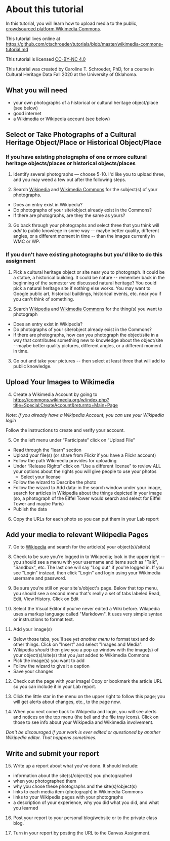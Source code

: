 # About this tutorial

In this tutorial, you will learn how to upload media to the public, [crowdsourced platform Wikimedia Commons](https://commons.wikimedia.org/wiki/Main_Page).

This tutorial lives online at https://github.com/ctschroeder/tutorials/blob/master/wikimedia-commons-tutorial.md

This tutorial is licensed [CC-BY-NC 4.0](https://creativecommons.org/licenses/by-nc/4.0/)

This tutorial was created by Caroline T. Schroeder, PhD, for a course in Cultural Heritage Data Fall 2020 at the University of Oklahoma.

## What you will need
- your own photographs of a historical or cultural heritage object/place (see below)
- good internet
- a Wikimedia or Wikipedia account (see below)

## Select or Take Photographs of a Cultural Heritage Object/Place or Historical Object/Place

### If you have existing photographs of one or more cultural heritage objects/places or historical objects/places

1. Identify several photographs — choose 5-10. I'd like you to upload three, and you may weed a few out after the following steps.

2. Search [Wikipedia](https://www.wikipedia.org/) and [Wikimedia Commons](https://commons.wikimedia.org/wiki/Main_Page) for the subject(s) of your photographs.
- Does an entry exist in Wikipedia?
- Do photographs of your site/object already exist in the Commons?
- If there are photographs, are they the same as yours? 

3. Go back through your photographs and select three that you think will *add* to public knowlege in some way -- maybe better quality, different angles, or a different moment in time -- than the images currently in WMC or WP.

### If you don't have existing photographs but you'd like to do this assignment

1. Pick a cultural heritage object or site near you to photograph. It could be a statue, a historical building. It could be nature -- remember back in the beginning of the semester we discussed natural heritage? You could pick a natural heritage site if nothing else works. You may want to Google public art, historical buildings, historical events, etc. near you if you can't think of something.

2. Search [Wikipedia](https://www.wikipedia.org/) and [Wikimedia Commons](https://commons.wikimedia.org/wiki/Main_Page) for the thing(s) you want to photograph
- Does an entry exist in Wikipedia?
- Do photographs of your site/object already exist in the Commons?
- If there are photographs, how can you photograph the object/site in a way that contributes something new to knowledge about the object/site --maybe better quality pictures, different angles, or a different moment in time.

3. Go out and take your pictures -- then select at least three that will add to public knowledge.

## Upload Your Images to Wikimedia

4. Create a Wikimedia Account by going to https://commons.wikimedia.org/w/index.php?title=Special:CreateAccount&returnto=Main+Page

*Note: If you already have a Wikipedia Account, you can use your Wikipedia login*

Follow the instructions to create and verify your account.

5. On the left menu under “Participate” click on “Upload File”
- Read through the “learn” section
- Upload your file(s) (or share from Flickr if you have a Flickr account)
- Follow the path Wikimedia provides for uploading
- Under “Release Rights” click on “Use a different license” to review ALL your options about the rights you will give people to use your photos
  - Select your license
- Follow the wizard to Describe the photo
- Follow the wizard to Add data: in the search window under your image, search for articles in Wikipedia about the things depicted in your image (so, a photograph of the Eiffel Tower would search and select for Eiffel Tower and maybe Paris)
- Publish the data

6. Copy the URLs for each photo so you can put them in your Lab report

## Add your media to relevant Wikipedia Pages

7. Go to [Wikipedia](https://www.wikipedia.org/) and search for the article(s) your object(s)/site(s)

8. Check to be sure you're logged in to Wikipedia; look in the upper right -- you should see a menu with your username and items such as "Talk", "Sandbox", etc.  The last one will say "Log out" if you're logged in. If you see "Login" instead, then click "Login" and login using your Wikimedia username and password.

9. Be sure you're still on your site's/object's page. Below that top menu, you should see a second menu that's really a set of tabs labeled Read, Edit, View History. Click on Edit

10. Select the Visual Editor if you've never edited a Wiki before. Wikipedia uses a markup language called "Markdown". It uses very simple syntax or instructions to format text. 

11. Add your image(s)
- Below those tabs, you'll see *yet another menu* to format text and do other things. Click on "Insert" and select "Images and Media".  
- Wikipedia *should* then give you a pop up window with the image(s) of your object(s)/site(s) that you *just* added to Wikimedia Commons
- Pick the image(s) you want to add
- Follow the wizard to give it a caption
- Save your changes

12. Check out the page with your image!  Copy or bookmark the article URL so you can include it in your Lab report.

13. Click the little star in the menu on the upper right to follow this page; you will get alerts about changes, etc., to the page now.

14. When you next come back to Wikipedia and login, you will see alerts and notices on the top menu (the bell and the file tray icons). Click on those to see info about your Wikipedia and Wikimedia involvement.

*Don't be discouraged if your work is ever edited or questioned by another Wikipedia editor. That happens sometimes.*

## Write and submit your report

15. Write up a report about what you've done. It should include:
- information about the site(s)/object(s) you photographed
- when you photographed them
- why you chose these photographs and the site(s)/object(s)
- links to each media item (photograph) in Wikimedia Commons
- links to your Wikipedia pages with your photographs
- a description of your experience, why you did what you did, and what you learned

16. Post your report to your personal blog/website or to the private class blog.

17. Turn in your report by posting the URL to the Canvas Assignment.


